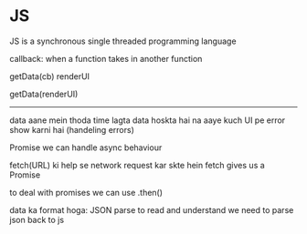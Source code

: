 # JS

JS is a synchronous single threaded programming language

callback: when a function takes in another function

getData(cb)
renderUI

getData(renderUI)

---

data aane mein thoda time lagta
data hoskta hai na aaye
kuch UI pe error show karni hai (handeling errors)

Promise we can handle async behaviour

fetch(URL) ki help se network request kar skte hein
fetch gives us a Promise

to deal with promises we can use .then()

data ka format hoga: JSON
parse to read and understand
we need to parse json back to js
